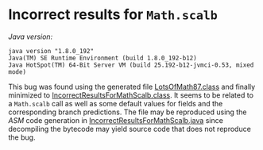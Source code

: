 # Incorrect results for `Math.scalb`

*Java version:*
```
java version "1.8.0_192"
Java(TM) SE Runtime Environment (build 1.8.0_192-b12)
Java HotSpot(TM) 64-Bit Server VM (build 25.192-b12-jvmci-0.53, mixed mode)
```

This bug was found using the generated file [LotsOfMath87.class](LotsOfMath87.class) and finally minimized to [IncorrectResultsForMathScalb.class](IncorrectResultsForMathScalb.class).
It seems to be related to a `Math.scalb` call as well as some default values for fields and the corresponding branch predictions.
The file may be reproduced using the *ASM* code generation in [IncorrectResultsForMathScalb.java](IncorrectResultsForMathScalb.java) since
decompiling the bytecode may yield source code that does not reproduce the bug.

